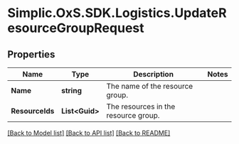 # Simplic.OxS.SDK.Logistics.UpdateResourceGroupRequest

## Properties

Name | Type | Description | Notes
------------ | ------------- | ------------- | -------------
**Name** | **string** | The name of the resource group. | 
**ResourceIds** | **List&lt;Guid&gt;** | The resources in the resource group. | 

[[Back to Model list]](../README.md#documentation-for-models) [[Back to API list]](../README.md#documentation-for-api-endpoints) [[Back to README]](../README.md)


